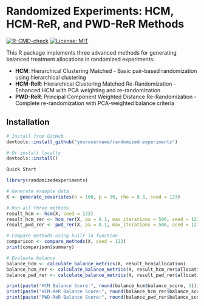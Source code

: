 # Randomized Experiments: HCM, HCM-ReR, and PWD-ReR Methods

[![R-CMD-check](https://github.com/yourusername/randomized-experiments/workflows/R-CMD-check/badge.svg)](https://github.com/yourusername/randomized-experiments/actions)
[![License: MIT](https://img.shields.io/badge/License-MIT-yellow.svg)](https://opensource.org/licenses/MIT)

This R package implements three advanced methods for generating balanced treatment allocations in randomized experiments:

- **HCM**: Hierarchical Clustering Matched - Basic pair-based randomization using hierarchical clustering
- **HCM-ReR**: Hierarchical Clustering Matched Re-Randomization - Enhanced HCM with PCA weighting and re-randomization
- **PWD-ReR**: Principal Component Weighted Distance Re-Randomization - Complete re-randomization with PCA-weighted balance criteria

## Installation

```r
# Install from GitHub
devtools::install_github("yourusername/randomized-experiments")

# Or install locally
devtools::install()

Quick Start

library(randomizedexperiments)

# Generate example data
X <- generate_covariates(n = 100, p = 10, rho = 0.3, seed = 123)

# Run all three methods
result_hcm <- hcm(X, seed = 123)
result_hcm_rer <- hcm_rer(X, pa = 0.1, max_iterations = 500, seed = 123)
result_pwd_rer <- pwd_rer(X, pa = 0.1, max_iterations = 500, seed = 123)

# Compare methods using built-in function
comparison <- compare_methods(X, seed = 123)
print(comparison$summary)

# Evaluate balance
balance_hcm <- calculate_balance_metrics(X, result_hcm$allocation)
balance_hcm_rer <- calculate_balance_metrics(X, result_hcm_rer$allocation)
balance_pwd_rer <- calculate_balance_metrics(X, result_pwd_rer$allocation)

print(paste("HCM Balance Score:", round(balance_hcm$balance_score, 3)))
print(paste("HCM-ReR Balance Score:", round(balance_hcm_rer$balance_score, 3)))
print(paste("PWD-ReR Balance Score:", round(balance_pwd_rer$balance_score, 3)))
